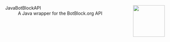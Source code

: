 <img src="https://raw.githubusercontent.com/botblock/JavaBotBlockAPI/master/src/main/resources/Jbba.png" height="100" width="100" align="right">
<dl>
  <dt>JavaBotBlockAPI</dt>
  <dd>A Java wrapper for the BotBlock.org API</dd>
</dl>